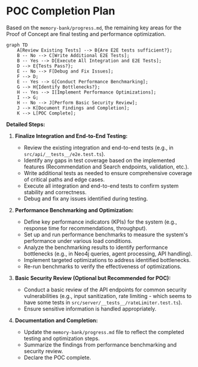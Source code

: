 # POC Completion Plan

Based on the `memory-bank/progress.md`, the remaining key areas for the Proof of Concept are final testing and performance optimization.

```mermaid
graph TD
    A[Review Existing Tests] --> B{Are E2E tests sufficient?};
    B -- No --> C[Write Additional E2E Tests];
    B -- Yes --> D[Execute All Integration and E2E Tests];
    D --> E{Tests Pass?};
    E -- No --> F[Debug and Fix Issues];
    F --> D;
    E -- Yes --> G[Conduct Performance Benchmarking];
    G --> H{Identify Bottlenecks?};
    H -- Yes --> I[Implement Performance Optimizations];
    I --> G;
    H -- No --> J[Perform Basic Security Review];
    J --> K[Document Findings and Completion];
    K --> L[POC Complete];
```

**Detailed Steps:**

1.  **Finalize Integration and End-to-End Testing:**
    *   Review the existing integration and end-to-end tests (e.g., in `src/api/__tests__/e2e.test.ts`).
    *   Identify any gaps in test coverage based on the implemented features (Recommendation and Search endpoints, validation, etc.).
    *   Write additional tests as needed to ensure comprehensive coverage of critical paths and edge cases.
    *   Execute all integration and end-to-end tests to confirm system stability and correctness.
    *   Debug and fix any issues identified during testing.

2.  **Performance Benchmarking and Optimization:**
    *   Define key performance indicators (KPIs) for the system (e.g., response time for recommendations, throughput).
    *   Set up and run performance benchmarks to measure the system's performance under various load conditions.
    *   Analyze the benchmarking results to identify performance bottlenecks (e.g., in Neo4j queries, agent processing, API handling).
    *   Implement targeted optimizations to address identified bottlenecks.
    *   Re-run benchmarks to verify the effectiveness of optimizations.

3.  **Basic Security Review (Optional but Recommended for POC):**
    *   Conduct a basic review of the API endpoints for common security vulnerabilities (e.g., input sanitization, rate limiting - which seems to have some tests in `src/server/__tests__/rateLimiter.test.ts`).
    *   Ensure sensitive information is handled appropriately.

4.  **Documentation and Completion:**
    *   Update the `memory-bank/progress.md` file to reflect the completed testing and optimization steps.
    *   Summarize the findings from performance benchmarking and security review.
    *   Declare the POC complete.